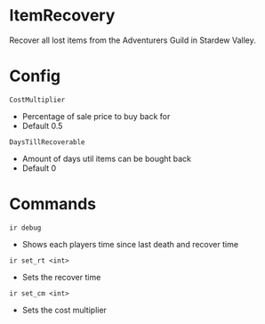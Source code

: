 # ItemRecovery
Recover all lost items from the Adventurers Guild in Stardew Valley.

# Config

`CostMultiplier`
- Percentage of sale price to buy back for
- Default 0.5

`DaysTillRecoverable`
- Amount of days util items can be bought back
- Default 0

# Commands

`ir debug`
- Shows each players time since last death and recover time

`ir set_rt <int>`
- Sets the recover time

`ir set_cm <int>`
- Sets the cost multiplier
